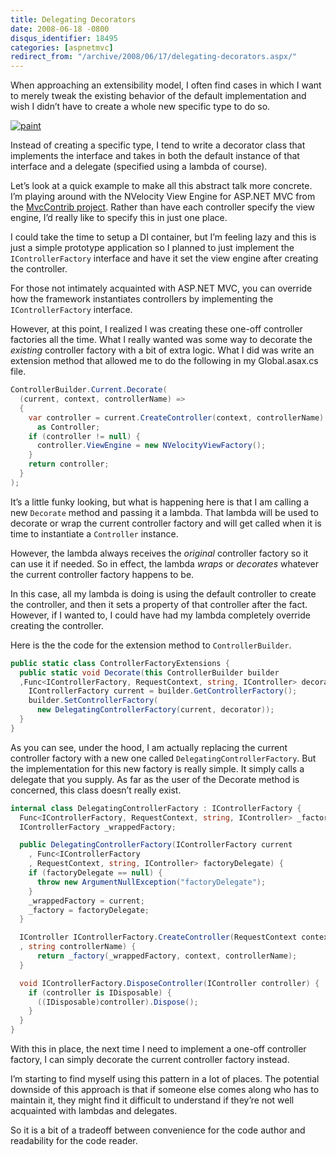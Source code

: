 ```yaml
---
title: Delegating Decorators
date: 2008-06-18 -0800
disqus_identifier: 18495
categories: [aspnetmvc]
redirect_from: "/archive/2008/06/17/delegating-decorators.aspx/"
---
```


When approaching an extensibility model, I often find cases in which I
want to merely tweak the existing behavior of the default implementation
and wish I didn’t have to create a whole new specific type to do so.

[![paint](https://haacked.com/images/haacked_com/WindowsLiveWriter/Delegating-Decorators_DE74/paint_3.jpg "paint")](http://www.sxc.hu/photo/61224/ "Paint and brush by Pam Roth")

Instead of creating a specific type, I tend to write a decorator class
that implements the interface and takes in both the default instance of
that interface and a delegate (specified using a lambda of course).

Let’s look at a quick example to make all this abstract talk more
concrete. I’m playing around with the NVelocity View Engine for ASP.NET
MVC from the [MvcContrib
project](http://www.codeplex.com/MVCContrib "MvcContrib on CodePlex").
Rather than have each controller specify the view engine, I’d really
like to specify this in just one place.

I could take the time to setup a DI container, but I’m feeling lazy and
this is just a simple prototype application so I planned to just
implement the `IControllerFactory` interface and have it set the view
engine after creating the controller.

For those not intimately acquainted with ASP.NET MVC, you can override
how the framework instantiates controllers by implementing the
`IControllerFactory` interface.

However, at this point, I realized I was creating these one-off
controller factories all the time. What I really wanted was some way to
decorate the *existing* controller factory with a bit of extra logic.
What I did was write an extension method that allowed me to do the
following in my Global.asax.cs file.

```csharp
ControllerBuilder.Current.Decorate(
  (current, context, controllerName) => 
  {
    var controller = current.CreateController(context, controllerName) 
      as Controller;
    if (controller != null) {
      controller.ViewEngine = new NVelocityViewFactory();
    }
    return controller;
  }
);
```

It’s a little funky looking, but what is happening here is that I am
calling a new `Decorate` method and passing it a lambda. That lambda
will be used to decorate or wrap the current controller factory and will
get called when it is time to instantiate a `Controller` instance.

However, the lambda always receives the *original* controller factory so
it can use it if needed. So in effect, the lambda *wraps* or *decorates*
whatever the current controller factory happens to be.

In this case, all my lambda is doing is using the default controller to
create the controller, and then it sets a property of that controller
after the fact. However, if I wanted to, I could have had my lambda
completely override creating the controller.

Here is the the code for the extension method to `ControllerBuilder`.

```csharp
public static class ControllerFactoryExtensions {
  public static void Decorate(this ControllerBuilder builder
  ,Func<IControllerFactory, RequestContext, string, IController> decorator) {
    IControllerFactory current = builder.GetControllerFactory();
    builder.SetControllerFactory(
      new DelegatingControllerFactory(current, decorator));
  }
}
```

As you can see, under the hood, I am actually replacing the current
controller factory with a new one called `DelegatingControllerFactory`.
But the implementation for this new factory is really simple. It simply
calls a delegate that you supply. As far as the user of the Decorate
method is concerned, this class doesn’t really exist.

```csharp
internal class DelegatingControllerFactory : IControllerFactory {
  Func<IControllerFactory, RequestContext, string, IController> _factory;
  IControllerFactory _wrappedFactory;

  public DelegatingControllerFactory(IControllerFactory current
    , Func<IControllerFactory
    , RequestContext, string, IController> factoryDelegate) {
    if (factoryDelegate == null) {
      throw new ArgumentNullException("factoryDelegate");
    }
    _wrappedFactory = current;
    _factory = factoryDelegate;
  }

  IController IControllerFactory.CreateController(RequestContext context
  , string controllerName) {
      return _factory(_wrappedFactory, context, controllerName);
  }

  void IControllerFactory.DisposeController(IController controller) {
    if (controller is IDisposable) {
      ((IDisposable)controller).Dispose();
    }
  }
}
```

With this in place, the next time I need to implement a one-off
controller factory, I can simply decorate the current controller factory
instead.

I’m starting to find myself using this pattern in a lot of places. The
potential downside of this approach is that if someone else comes along
who has to maintain it, they might find it difficult to understand if
they’re not well acquainted with lambdas and delegates.

So it is a bit of a tradeoff between convenience for the code author and
readability for the code reader.
